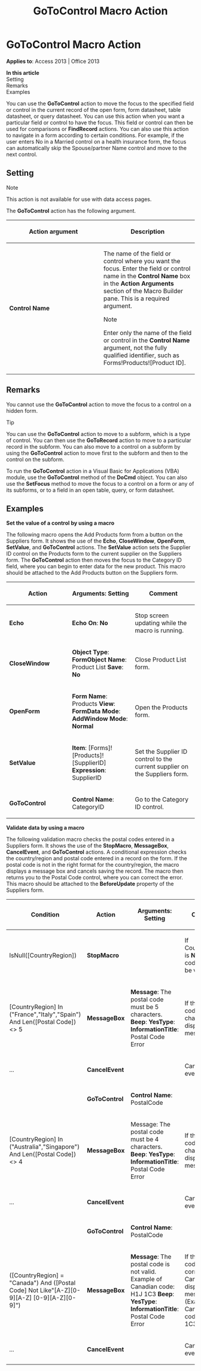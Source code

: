 ﻿---
title: GoToControl Macro Action
TOCTitle: GoToControl Macro Action
ms:assetid: caff76dc-7ca8-4f87-8144-89445ed4600d
ms:mtpsurl: https://msdn.microsoft.com/en-us/library/Ff834370(v=office.15)
ms:contentKeyID: 48547705
ms.date: 09/18/2015
mtps_version: v=office.15
---

# GoToControl Macro Action


**Applies to**: Access 2013 | Office 2013

**In this article**  
Setting  
Remarks  
Examples  

You can use the **GoToControl** action to move the focus to the specified field or control in the current record of the open form, form datasheet, table datasheet, or query datasheet. You can use this action when you want a particular field or control to have the focus. This field or control can then be used for comparisons or **FindRecord** actions. You can also use this action to navigate in a form according to certain conditions. For example, if the user enters No in a Married control on a health insurance form, the focus can automatically skip the Spouse/partner Name control and move to the next control.

## Setting


> [!NOTE]
> <P>This action is not available for use with data access pages.</P>



The **GoToControl** action has the following argument.

<table>
<colgroup>
<col style="width: 50%" />
<col style="width: 50%" />
</colgroup>
<thead>
<tr class="header">
<th><p>Action argument</p></th>
<th><p>Description</p></th>
</tr>
</thead>
<tbody>
<tr class="odd">
<td><p><strong>Control Name</strong></p></td>
<td><p>The name of the field or control where you want the focus. Enter the field or control name in the <strong>Control Name</strong> box in the <strong>Action Arguments</strong> section of the Macro Builder pane. This is a required argument.</p>

> [!NOTE]
> <P>Enter only the name of the field or control in the <STRONG>Control Name</STRONG> argument, not the fully qualified identifier, such as Forms!Products![Product ID].</P>


<p></p></td>
</tr>
</tbody>
</table>


## Remarks

You cannot use the **GoToControl** action to move the focus to a control on a hidden form.


> [!TIP]
> <P>You can use the <STRONG>GoToControl</STRONG> action to move to a subform, which is a type of control. You can then use the <STRONG>GoToRecord</STRONG> action to move to a particular record in the subform. You can also move to a control on a subform by using the <STRONG>GoToControl</STRONG> action to move first to the subform and then to the control on the subform.</P>



To run the **GoToControl** action in a Visual Basic for Applications (VBA) module, use the **GoToControl** method of the **DoCmd** object. You can also use the **SetFocus** method to move the focus to a control on a form or any of its subforms, or to a field in an open table, query, or form datasheet.

## Examples

**Set the value of a control by using a macro**

The following macro opens the Add Products form from a button on the Suppliers form. It shows the use of the **Echo**, **CloseWindow**, **OpenForm**, **SetValue**, and **GoToControl** actions. The **SetValue** action sets the Supplier ID control on the Products form to the current supplier on the Suppliers form. The **GoToControl** action then moves the focus to the Category ID field, where you can begin to enter data for the new product. This macro should be attached to the Add Products button on the Suppliers form.

<table>
<colgroup>
<col style="width: 33%" />
<col style="width: 33%" />
<col style="width: 33%" />
</colgroup>
<thead>
<tr class="header">
<th><p>Action</p></th>
<th><p>Arguments: Setting</p></th>
<th><p>Comment</p></th>
</tr>
</thead>
<tbody>
<tr class="odd">
<td><p><strong>Echo</strong></p></td>
<td><p><strong>Echo On</strong>: <strong>No</strong></p></td>
<td><p>Stop screen updating while the macro is running.</p></td>
</tr>
<tr class="even">
<td><p><strong>CloseWindow</strong></p></td>
<td><p><strong>Object Type</strong>: <strong>FormObject Name</strong>: Product List <strong>Save</strong>: <strong>No</strong></p></td>
<td><p>Close Product List form.</p></td>
</tr>
<tr class="odd">
<td><p><strong>OpenForm</strong></p></td>
<td><p><strong>Form Name</strong>: Products <strong>View</strong>: <strong>FormData Mode</strong>: <strong>AddWindow Mode</strong>: <strong>Normal</strong></p></td>
<td><p>Open the Products form.</p></td>
</tr>
<tr class="even">
<td><p><strong>SetValue</strong></p></td>
<td><p><strong>Item</strong>: [Forms]![Products]![SupplierID] <strong>Expression</strong>: SupplierID</p></td>
<td><p>Set the Supplier ID control to the current supplier on the Suppliers form.</p></td>
</tr>
<tr class="odd">
<td><p><strong>GoToControl</strong></p></td>
<td><p><strong>Control Name</strong>: CategoryID</p></td>
<td><p>Go to the Category ID control.</p></td>
</tr>
</tbody>
</table>


**Validate data by using a macro**

The following validation macro checks the postal codes entered in a Suppliers form. It shows the use of the **StopMacro**, **MessageBox**, **CancelEvent**, and **GoToControl** actions. A conditional expression checks the country/region and postal code entered in a record on the form. If the postal code is not in the right format for the country/region, the macro displays a message box and cancels saving the record. The macro then returns you to the Postal Code control, where you can correct the error. This macro should be attached to the **BeforeUpdate** property of the Suppliers form.

<table>
<colgroup>
<col style="width: 25%" />
<col style="width: 25%" />
<col style="width: 25%" />
<col style="width: 25%" />
</colgroup>
<thead>
<tr class="header">
<th><p>Condition</p></th>
<th><p>Action</p></th>
<th><p>Arguments: Setting</p></th>
<th><p>Comment</p></th>
</tr>
</thead>
<tbody>
<tr class="odd">
<td><p>IsNull([CountryRegion])</p></td>
<td><p><strong>StopMacro</strong></p></td>
<td><p></p></td>
<td><p>If CountryRegion is <strong>Null</strong>, postal code cannot be validated.</p></td>
</tr>
<tr class="even">
<td><p>[CountryRegion] In (&quot;France&quot;,&quot;Italy&quot;,&quot;Spain&quot;) And Len([Postal Code]) &lt;&gt; 5</p></td>
<td><p><strong>MessageBox</strong></p></td>
<td><p><strong>Message</strong>: The postal code must be 5 characters. <strong>Beep</strong>: <strong>YesType</strong>: <strong>InformationTitle</strong>: Postal Code Error</p></td>
<td><p>If the postal code is not 5 characters, display a message.</p></td>
</tr>
<tr class="odd">
<td><p>...</p></td>
<td><p><strong>CancelEvent</strong></p></td>
<td><p></p></td>
<td><p>Cancel the event.</p></td>
</tr>
<tr class="even">
<td><p></p></td>
<td><p><strong>GoToControl</strong></p></td>
<td><p><strong>Control Name</strong>: PostalCode</p></td>
<td><p></p></td>
</tr>
<tr class="odd">
<td><p>[CountryRegion] In (&quot;Australia&quot;,&quot;Singapore&quot;) And Len([Postal Code]) &lt;&gt; 4</p></td>
<td><p><strong>MessageBox</strong></p></td>
<td><p>Message: The postal code must be 4 characters. <strong>Beep</strong>: <strong>YesType</strong>: <strong>InformationTitle</strong>: Postal Code Error</p></td>
<td><p>If the postal code is not 4 characters, display a message.</p></td>
</tr>
<tr class="even">
<td><p>...</p></td>
<td><p><strong>CancelEvent</strong></p></td>
<td><p></p></td>
<td><p>Cancel the event.</p></td>
</tr>
<tr class="odd">
<td><p></p></td>
<td><p><strong>GoToControl</strong></p></td>
<td><p><strong>Control Name</strong>: PostalCode</p></td>
<td><p></p></td>
</tr>
<tr class="even">
<td><p>([CountryRegion] = &quot;Canada&quot;) And ([Postal Code] Not Like&quot;[A-Z][0-9][A-Z] [0-9][A-Z][0-9]&quot;)</p></td>
<td><p><strong>MessageBox</strong></p></td>
<td><p><strong>Message</strong>: The postal code is not valid. Example of Canadian code: H1J 1C3 <strong>Beep</strong>: <strong>YesType</strong>: <strong>InformationTitle</strong>: Postal Code Error</p></td>
<td><p>If the postal code is not correct for Canada, display a message. (Example of Canadian code: H1J 1C3)</p></td>
</tr>
<tr class="odd">
<td><p>...</p></td>
<td><p><strong>CancelEvent</strong></p></td>
<td><p></p></td>
<td><p>Cancel the event.</p></td>
</tr>
</tbody>
</table>

